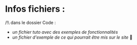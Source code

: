 # Infos fichiers :
/!\ dans le dossier Code :
* *un fichier tuto avec des exemples de fonctionnalités*
* *un fichier d'exemple de ce qui pourrait être mis sur le site*
:camel:
